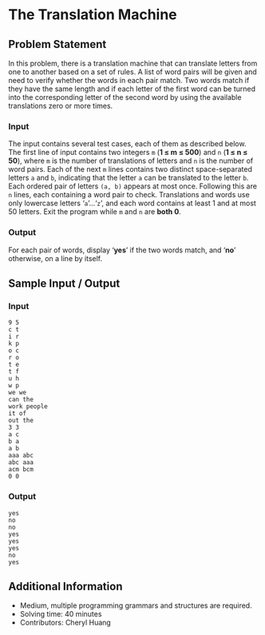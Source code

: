 # The Translation Machine

## Problem Statement
In this problem, there is a translation machine that can translate letters from one to another based on a set of rules. A list of word pairs will be given and need to verify whether the words in each pair match. Two words match if they have the same length and if each letter of the first word can be turned into the corresponding letter of the second word by using the available translations zero or more times.

### Input
The input contains several test cases, each of them as described below. The first line of input contains two integers `m` (**1 ≤ m ≤ 500**) and `n` (**1 ≤ n ≤ 50**), where `m` is the number of translations of letters and `n` is the number of word pairs. Each of the next `m` lines contains two distinct space-separated letters `a` and `b`, indicating that the letter `a` can be translated to the letter `b`. Each ordered pair of letters `(a, b)` appears at most once. Following this are `n` lines, each containing a word pair to check. Translations and words use only lowercase letters ‘`a`’…‘`z`’, and each word contains at least 1 and at most 50 letters. Exit the program while `m` and `n` are **both 0**.

### Output
For each pair of words, display ‘**yes**’ if the two words match, and ‘**no**’ otherwise, on a line by itself.

## Sample Input / Output

### Input
```
9 5
c t
i r
k p
o c
r o
t e
t f
u h
w p
we we
can the
work people
it of
out the
3 3
a c
b a
a b
aaa abc
abc aaa
acm bcm
0 0
```

### Output
```
yes
no
no
yes
yes
yes
no
yes
```

## Additional Information
* Medium, multiple programming grammars and structures are required.
* Solving time: 40 minutes
* Contributors: Cheryl Huang
